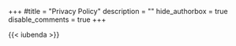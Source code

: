 +++
#title = "Privacy Policy"
description = ""
hide_authorbox = true
disable_comments = true
+++

{{< iubenda >}}
